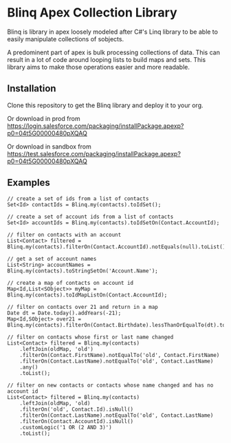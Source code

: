 # Blinq Apex Collection Library

Blinq is library in apex loosely modeled after C#'s Linq library to be able to easily manipulate collections of sobjects.

A predominent part of apex is bulk processing collections of data. This can result in a lot of code around looping lists to build maps and sets. This library aims to make those operations easier and more readable. 

## Installation

Clone this repository to get the Blinq library and deploy it to your org.

Or download in prod from https://login.salesforce.com/packaging/installPackage.apexp?p0=04t5G00000480pXQAQ

Or download in sandbox from https://test.salesforce.com/packaging/installPackage.apexp?p0=04t5G00000480pXQAQ

## Examples

```apex
// create a set of ids from a list of contacts
Set<Id> contactIds = Blinq.my(contacts).toIdSet();

// create a set of account ids from a list of contacts
Set<Id> accountIds = Blinq.my(contacts).toIdSetOn(Contact.AccountId);

// filter on contacts with an account
List<Contact> filtered = Blinq.my(contacts).filterOn(Contact.AccountId).notEquals(null).toList();

// get a set of account names
List<String> accountNames = Blinq.my(contacts).toStringSetOn('Account.Name');

// create a map of contacts on account id
Map<Id,List<SObject>> myMap = Blinq.my(contacts).toIdMapListOn(Contact.AccountId);

// filter on contacts over 21 and return in a map
Date dt = Date.today().addYears(-21);
Map<Id,SObject> over21 = Blinq.my(contacts).filterOn(Contact.Birthdate).lessThanOrEqualTo(dt).toIdMap();

// filter on contacts whose first or last name changed
List<Contact> filtered = Blinq.my(contacts)
    .leftJoin(oldMap, 'old')
    .filterOn(Contact.FirstName).notEqualTo('old', Contact.FirstName)
    .filterOn(Contact.LastName).notEqualTo('old', Contact.LastName)
    .any()
    .toList();

// filter on new contacts or contacts whose name changed and has no account id
List<Contact> filtered = Blinq.my(contacts)
    .leftJoin(oldMap, 'old)
    .filterOn('old', Contact.Id).isNull()
    .filterOn(Contact.LastName).notEqualTo('old', Contact.LastName)
    .filterOn(Contact.AccountId).isNull()
    .customLogic('1 OR (2 AND 3)')
    .toList();
```
